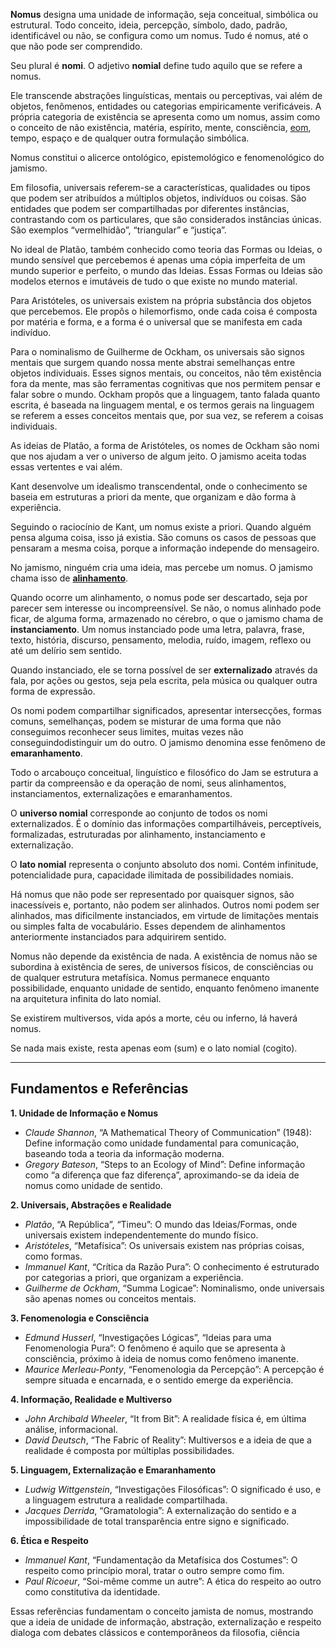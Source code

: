 **Nomus** designa uma unidade de informação, seja conceitual, simbólica ou estrutural. Todo conceito, ideia, percepção, símbolo, dado, padrão, identificável ou não, se configura como um nomus. Tudo é nomus, até o que não pode ser comprendido.

Seu plural é **nomi**. O adjetivo **nomial** define tudo aquilo que se refere a nomus. 

Ele transcende abstrações linguísticas, mentais ou perceptivas, vai além de objetos, fenômenos, entidades ou categorias empiricamente verificáveis. A própria categoria de existência se apresenta como um nomus, assim como o conceito de não existência, matéria, espírito, mente, consciência, [eom](eom.md), tempo, espaço e de qualquer outra formulação simbólica.

Nomus constitui o alicerce ontológico, epistemológico e fenomenológico do jamismo.

Em filosofia, universais referem-se a características, qualidades ou tipos que podem ser atribuídos a múltiplos objetos, indivíduos ou coisas. São entidades que podem ser compartilhadas por diferentes instâncias, contrastando com os particulares, que são considerados instâncias únicas. São exemplos “vermelhidão”, “triangular” e “justiça”. 

No ideal de Platão, também conhecido como teoria das Formas ou Ideias, o mundo sensível que percebemos é apenas uma cópia imperfeita de um mundo superior e perfeito, o mundo das Ideias. Essas Formas ou Ideias são modelos eternos e imutáveis de tudo o que existe no mundo material. 

Para Aristóteles, os universais existem na própria substância dos objetos que percebemos. Ele propôs o hilemorfismo, onde cada coisa é composta por matéria e forma, e a forma é o universal que se manifesta em cada indivíduo. 

Para o nominalismo de Guilherme de Ockham, os universais são signos mentais que surgem quando nossa mente abstrai semelhanças entre objetos individuais. Esses signos mentais, ou conceitos, não têm existência fora da mente, mas são ferramentas cognitivas que nos permitem pensar e falar sobre o mundo. Ockham propôs que a linguagem, tanto falada quanto escrita, é baseada na linguagem mental, e os termos gerais na linguagem se referem a esses conceitos mentais que, por sua vez, se referem a coisas individuais. 

As ideias de Platão, a forma de Aristóteles, os nomes de Ockham são nomi que nos ajudam a ver o universo de algum jeito.
O jamismo aceita todas essas vertentes e vai além.

Kant desenvolve um idealismo transcendental, onde o conhecimento se baseia em estruturas a priori da mente, que organizam e dão forma à experiência.

Seguindo o raciocínio de Kant, um nomus existe a priori. Quando alguém pensa alguma coisa, isso já existia. São comuns os casos de pessoas que pensaram a mesma coisa, porque a informação independe do mensageiro.

No jamismo, ninguém cria uma ideia, mas percebe um nomus. O jamismo chama isso de [**alinhamento**](alinhamento.md).

Quando ocorre um alinhamento, o nomus pode ser descartado, seja por parecer sem interesse ou incompreensível. Se não, o nomus alinhado pode ficar, de alguma forma, armazenado no cérebro, o que o jamismo chama de **instanciamento**.
Um nomus instanciado pode uma letra, palavra, frase, texto, história, discurso, pensamento, melodia, ruído, imagem, reflexo ou até um delírio sem sentido.

Quando instanciado, ele se torna possível de ser **externalizado** através da fala, por ações ou gestos, seja pela escrita, pela música ou qualquer outra forma de expressão.

Os nomi podem compartilhar significados, apresentar intersecções, formas comuns, semelhanças, podem se misturar de uma forma que não conseguimos reconhecer seus limites, muitas vezes não conseguindodistinguir um do outro. O jamismo denomina esse fenômeno de **emaranhamento**. 

Todo o arcabouço conceitual, linguístico e filosófico do Jam se estrutura a partir da compreensão e da operação de nomi, seus alinhamentos, instanciamentos, externalizações e emaranhamentos.

O **universo nomial** corresponde ao conjunto de todos os nomi externalizados. É o domínio das informações compartilháveis, perceptíveis, formalizadas, estruturadas por alinhamento, instanciamento e externalização.

O **lato nomial** representa o conjunto absoluto dos nomi. Contém infinitude, potencialidade pura, capacidade ilimitada de possibilidades nomiais. 

Há nomus que não pode ser representado por quaisquer signos, são inacessíveis e, portanto, não podem ser alinhados. Outros nomi podem ser alinhados, mas dificilmente instanciados, em virtude de limitações mentais ou simples falta de vocabulário. Esses dependem de alinhamentos anteriormente instanciados para adquirirem sentido. 

Nomus não depende da existência de nada. 
A existência de nomus não se subordina à existência de seres, de universos físicos, de consciências ou de qualquer estrutura metafísica. Nomus permanece enquanto possibilidade, enquanto unidade de sentido, enquanto fenômeno imanente na arquitetura infinita do lato nomial.

Se existirem multiversos, vida após a morte, céu ou inferno, lá haverá nomus.

Se nada mais existe, resta apenas eom (sum) e o lato nomial (cogito).

---

## Fundamentos e Referências

**1. Unidade de Informação e Nomus**  
- *Claude Shannon*, “A Mathematical Theory of Communication” (1948): Define informação como unidade fundamental para comunicação, baseando toda a teoria da informação moderna.  
- *Gregory Bateson*, “Steps to an Ecology of Mind”: Define informação como “a diferença que faz diferença”, aproximando-se da ideia de nomus como unidade de sentido.

**2. Universais, Abstrações e Realidade**  
- *Platão*, “A República”, “Timeu”: O mundo das Ideias/Formas, onde universais existem independentemente do mundo físico.  
- *Aristóteles*, “Metafísica”: Os universais existem nas próprias coisas, como formas.  
- *Immanuel Kant*, “Crítica da Razão Pura”: O conhecimento é estruturado por categorias a priori, que organizam a experiência.  
- *Guilherme de Ockham*, “Summa Logicae”: Nominalismo, onde universais são apenas nomes ou conceitos mentais.

**3. Fenomenologia e Consciência**  
- *Edmund Husserl*, “Investigações Lógicas”, “Ideias para uma Fenomenologia Pura”: O fenômeno é aquilo que se apresenta à consciência, próximo à ideia de nomus como fenômeno imanente.  
- *Maurice Merleau-Ponty*, “Fenomenologia da Percepção”: A percepção é sempre situada e encarnada, e o sentido emerge da experiência.

**4. Informação, Realidade e Multiverso**  
- *John Archibald Wheeler*, “It from Bit”: A realidade física é, em última análise, informacional.  
- *David Deutsch*, “The Fabric of Reality”: Multiversos e a ideia de que a realidade é composta por múltiplas possibilidades.

**5. Linguagem, Externalização e Emaranhamento**  
- *Ludwig Wittgenstein*, “Investigações Filosóficas”: O significado é uso, e a linguagem estrutura a realidade compartilhada.  
- *Jacques Derrida*, “Gramatologia”: A externalização do sentido e a impossibilidade de total transparência entre signo e significado.

**6. Ética e Respeito**  
- *Immanuel Kant*, “Fundamentação da Metafísica dos Costumes”: O respeito como princípio moral, tratar o outro sempre como fim.  
- *Paul Ricoeur*, “Soi-même comme un autre”: A ética do respeito ao outro como constitutiva da identidade.

Essas referências fundamentam o conceito jamista de nomus, mostrando que a ideia de unidade de informação, abstração, externalização e respeito dialoga com debates clássicos e contemporâneos da filosofia, ciência
